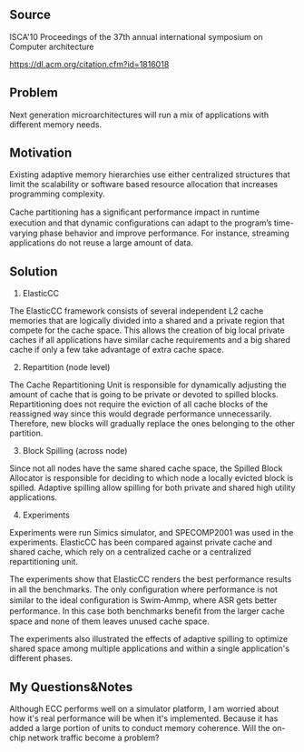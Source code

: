 ## Source

ISCA'10 Proceedings of the 37th annual international symposium on Computer architecture 

https://dl.acm.org/citation.cfm?id=1816018

## Problem

Next generation microarchitectures will run a mix of applications with different memory needs.

## Motivation

Existing adaptive memory hierarchies use either centralized structures that limit the scalability or software based resource allocation that increases programming complexity. 

Cache partitioning has a signiﬁcant performance impact in runtime execution and that dynamic conﬁgurations can adapt to the program’s time-varying phase behavior and improve performance. For instance, streaming applications do not reuse a large amount of data.

## Solution

1. ElasticCC

The ElasticCC framework consists of several independent L2 cache memories that are logically divided into a shared and a private region that compete for the cache space. This allows the creation of big local private caches if all applications have similar cache requirements and a big shared cache if only a few take advantage of extra cache space.

2. Repartition (node level)

The Cache Repartitioning Unit is responsible for dynamically adjusting the amount of cache that is going to be private or devoted to spilled blocks. Repartitioning does not require the eviction of all cache blocks of the reassigned way since this would degrade performance unnecessarily. Therefore, new blocks will gradually replace the ones belonging to the other partition.

3. Block Spilling (across node)

Since not all nodes have the same shared cache space, the Spilled Block Allocator is responsible for deciding to which node a locally evicted block is spilled. Adaptive spilling allow spilling for both private and shared high utility applications.

4. Experiments

Experiments were run Simics simulator, and SPECOMP2001 was used in the experiments. ElasticCC has been compared against private cache and shared cache, which rely on a centralized cache or a centralized repartitioning unit.

The experiments show that ElasticCC renders the best performance results in all the benchmarks. The only conﬁguration where performance is not similar to the ideal conﬁguration is Swim-Ammp, where ASR gets better performance. In this case both benchmarks beneﬁt from the larger cache space and none of them leaves unused cache space.

The experiments also illustrated the effects of adaptive spilling to optimize shared space among multiple applications and within a single application's different phases.

## My Questions&Notes

Although ECC performs well on a simulator platform, I am worried about how it's real performance will be when it's implemented. Because it has added a large portion of units to conduct memory coherence. Will the on-chip network traffic become a problem?